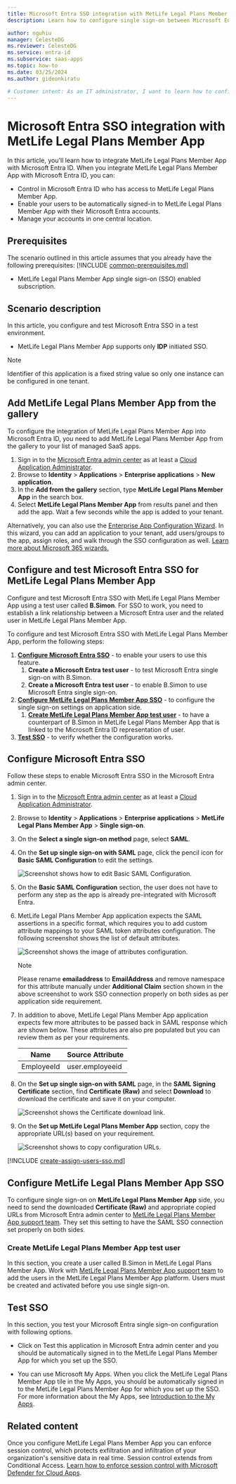```yaml
---
title: Microsoft Entra SSO integration with MetLife Legal Plans Member App
description: Learn how to configure single sign-on between Microsoft Entra ID and MetLife Legal Plans Member App.

author: nguhiu
manager: CelesteDG
ms.reviewer: CelesteDG
ms.service: entra-id
ms.subservice: saas-apps
ms.topic: how-to
ms.date: 03/25/2024
ms.author: gideonkiratu

# Customer intent: As an IT administrator, I want to learn how to configure single sign-on between Microsoft Entra ID and MetLife Legal Plans Member App so that I can control who has access to MetLife Legal Plans Member App, enable automatic sign-in with Microsoft Entra accounts, and manage my accounts in one central location.
---
```


# Microsoft Entra SSO integration with MetLife Legal Plans Member App

In this article,  you'll learn how to integrate MetLife Legal Plans Member App with Microsoft Entra ID. When you integrate MetLife Legal Plans Member App with Microsoft Entra ID, you can:

* Control in Microsoft Entra ID who has access to MetLife Legal Plans Member App.
* Enable your users to be automatically signed-in to MetLife Legal Plans Member App with their Microsoft Entra accounts.
* Manage your accounts in one central location.

## Prerequisites
The scenario outlined in this article assumes that you already have the following prerequisites:
[!INCLUDE [common-prerequisites.md](~/identity/saas-apps/includes/common-prerequisites.md)]
* MetLife Legal Plans Member App single sign-on (SSO) enabled subscription.

## Scenario description

In this article,  you configure and test Microsoft Entra SSO in a test environment.

* MetLife Legal Plans Member App supports only **IDP** initiated SSO.

> [!NOTE]
> Identifier of this application is a fixed string value so only one instance can be configured in one tenant.

## Add MetLife Legal Plans Member App from the gallery

To configure the integration of MetLife Legal Plans Member App into Microsoft Entra ID, you need to add MetLife Legal Plans Member App from the gallery to your list of managed SaaS apps.

1. Sign in to the [Microsoft Entra admin center](https://entra.microsoft.com) as at least a [Cloud Application Administrator](~/identity/role-based-access-control/permissions-reference.md#cloud-application-administrator).
1. Browse to **Identity** > **Applications** > **Enterprise applications** > **New application**.
1. In the **Add from the gallery** section, type **MetLife Legal Plans Member App** in the search box.
1. Select **MetLife Legal Plans Member App** from results panel and then add the app. Wait a few seconds while the app is added to your tenant.

Alternatively, you can also use the [Enterprise App Configuration Wizard](https://portal.office.com/AdminPortal/home?Q=Docs#/azureadappintegration). In this wizard, you can add an application to your tenant, add users/groups to the app, assign roles, and walk through the SSO configuration as well. [Learn more about Microsoft 365 wizards.](/microsoft-365/admin/misc/azure-ad-setup-guides)

## Configure and test Microsoft Entra SSO for MetLife Legal Plans Member App

Configure and test Microsoft Entra SSO with MetLife Legal Plans Member App using a test user called **B.Simon**. For SSO to work, you need to establish a link relationship between a Microsoft Entra user and the related user in MetLife Legal Plans Member App.

To configure and test Microsoft Entra SSO with MetLife Legal Plans Member App, perform the following steps:

1. **[Configure Microsoft Entra SSO](#configure-microsoft-entra-sso)** - to enable your users to use this feature.
    1. **Create a Microsoft Entra test user** - to test Microsoft Entra single sign-on with B.Simon.
    1. **Create a Microsoft Entra test user** - to enable B.Simon to use Microsoft Entra single sign-on.
1. **[Configure MetLife Legal Plans Member App SSO](#configure-metlife-legal-plans-member-app-sso)** - to configure the single sign-on settings on application side.
    1. **[Create MetLife Legal Plans Member App test user](#create-metlife-legal-plans-member-app-test-user)** - to have a counterpart of B.Simon in MetLife Legal Plans Member App that is linked to the Microsoft Entra ID representation of user.
1. **[Test SSO](#test-sso)** - to verify whether the configuration works.

## Configure Microsoft Entra SSO

Follow these steps to enable Microsoft Entra SSO in the Microsoft Entra admin center.

1. Sign in to the [Microsoft Entra admin center](https://entra.microsoft.com) as at least a [Cloud Application Administrator](~/identity/role-based-access-control/permissions-reference.md#cloud-application-administrator).
1. Browse to **Identity** > **Applications** > **Enterprise applications** > **MetLife Legal Plans Member App** > **Single sign-on**.
1. On the **Select a single sign-on method** page, select **SAML**.
1. On the **Set up single sign-on with SAML** page, click the pencil icon for **Basic SAML Configuration** to edit the settings.

   ![Screenshot shows how to edit Basic SAML Configuration.](common/edit-urls.png "Basic Configuration")

1. On the **Basic SAML Configuration** section, the user does not have to perform any step as the app is already pre-integrated with Microsoft Entra.

1. MetLife Legal Plans Member App application expects the SAML assertions in a specific format, which requires you to add custom attribute mappings to your SAML token attributes configuration. The following screenshot shows the list of default attributes.

	![Screenshot shows the image of attributes configuration.](common/default-attributes.png "Image")

    > [!Note]
    >Please rename **emailaddress** to **EmailAddress** and remove namespace for this attribute manually under **Additional Claim** section shown in the above screenshot to work SSO connection properly on both sides as per application side requirement.

1. In addition to above, MetLife Legal Plans Member App application expects few more attributes to be passed back in SAML response which are shown below. These attributes are also pre populated but you can review them as per your requirements.
	
	| Name |  Source Attribute|
	| ---- | ---------------- |
	| EmployeeId | user.employeeid |

1. On the **Set up single sign-on with SAML** page, in the **SAML Signing Certificate** section,  find **Certificate (Raw)** and select **Download** to download the certificate and save it on your computer.

	![Screenshot shows the Certificate download link.](common/certificateraw.png "Certificate")

1. On the **Set up MetLife Legal Plans Member App** section, copy the appropriate URL(s) based on your requirement.

	![Screenshot shows to copy configuration URLs.](common/copy-configuration-urls.png "Metadata")

[!INCLUDE [create-assign-users-sso.md](~/identity/saas-apps/includes/create-assign-users-sso.md)]

## Configure MetLife Legal Plans Member App SSO

To configure single sign-on on **MetLife Legal Plans Member App** side, you need to send the downloaded **Certificate (Raw)** and appropriate copied URLs from Microsoft Entra admin center to [MetLife Legal Plans Member App support team](mailto:microsoftsupport@legalplans.com). They set this setting to have the SAML SSO connection set properly on both sides.

### Create MetLife Legal Plans Member App test user

In this section, you create a user called B.Simon in MetLife Legal Plans Member App. Work with [MetLife Legal Plans Member App support team](mailto:microsoftsupport@legalplans.com) to add the users in the MetLife Legal Plans Member App platform. Users must be created and activated before you use single sign-on.

## Test SSO 

In this section, you test your Microsoft Entra single sign-on configuration with following options.
 
* Click on Test this application in Microsoft Entra admin center and you should be automatically signed in to the MetLife Legal Plans Member App for which you set up the SSO.
 
* You can use Microsoft My Apps. When you click the MetLife Legal Plans Member App tile in the My Apps, you should be automatically signed in to the MetLife Legal Plans Member App for which you set up the SSO. For more information about the My Apps, see [Introduction to the My Apps](https://support.microsoft.com/account-billing/sign-in-and-start-apps-from-the-my-apps-portal-2f3b1bae-0e5a-4a86-a33e-876fbd2a4510).

## Related content

Once you configure MetLife Legal Plans Member App you can enforce session control, which protects exfiltration and infiltration of your organization's sensitive data in real time. Session control extends from Conditional Access. [Learn how to enforce session control with Microsoft Defender for Cloud Apps](/cloud-app-security/proxy-deployment-any-app).
